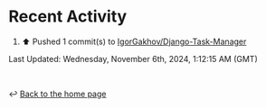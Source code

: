 # Recent Activity

<!--RECENT_ACTIVITY:start-->
1. ⬆️ Pushed 1 commit(s) to [IgorGakhov/Django-Task-Manager](https://github.com/IgorGakhov/Django-Task-Manager)<br>
<!--RECENT_ACTIVITY:end-->

<!--RECENT_ACTIVITY:last_update-->
Last Updated: Wednesday, November 6th, 2024, 1:12:15 AM (GMT)
<!--RECENT_ACTIVITY:last_update_end-->

<br>

↩️ [Back to the home page](/README.md)
